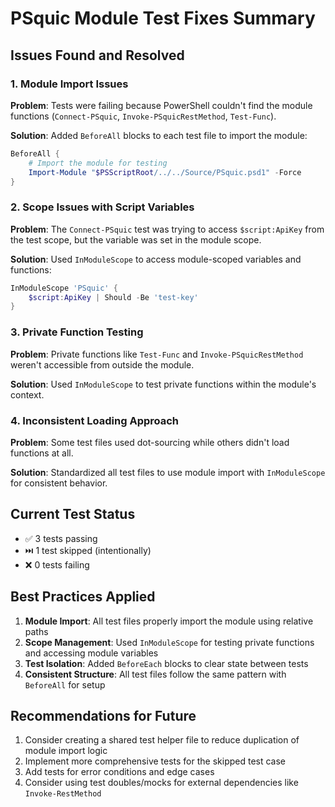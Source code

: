 # PSquic Module Test Fixes Summary

## Issues Found and Resolved

### 1. Module Import Issues
**Problem**: Tests were failing because PowerShell couldn't find the module functions (`Connect-PSquic`, `Invoke-PSquicRestMethod`, `Test-Func`).

**Solution**: Added `BeforeAll` blocks to each test file to import the module:
```powershell
BeforeAll {
    # Import the module for testing
    Import-Module "$PSScriptRoot/../../Source/PSquic.psd1" -Force
}
```

### 2. Scope Issues with Script Variables
**Problem**: The `Connect-PSquic` test was trying to access `$script:ApiKey` from the test scope, but the variable was set in the module scope.

**Solution**: Used `InModuleScope` to access module-scoped variables and functions:
```powershell
InModuleScope 'PSquic' {
    $script:ApiKey | Should -Be 'test-key'
}
```

### 3. Private Function Testing
**Problem**: Private functions like `Test-Func` and `Invoke-PSquicRestMethod` weren't accessible from outside the module.

**Solution**: Used `InModuleScope` to test private functions within the module's context.

### 4. Inconsistent Loading Approach
**Problem**: Some test files used dot-sourcing while others didn't load functions at all.

**Solution**: Standardized all test files to use module import with `InModuleScope` for consistent behavior.

## Current Test Status
- ✅ 3 tests passing
- ⏭️ 1 test skipped (intentionally)
- ❌ 0 tests failing

## Best Practices Applied

1. **Module Import**: All test files properly import the module using relative paths
2. **Scope Management**: Used `InModuleScope` for testing private functions and accessing module variables
3. **Test Isolation**: Added `BeforeEach` blocks to clear state between tests
4. **Consistent Structure**: All test files follow the same pattern with `BeforeAll` for setup

## Recommendations for Future

1. Consider creating a shared test helper file to reduce duplication of module import logic
2. Implement more comprehensive tests for the skipped test case
3. Add tests for error conditions and edge cases
4. Consider using test doubles/mocks for external dependencies like `Invoke-RestMethod`
